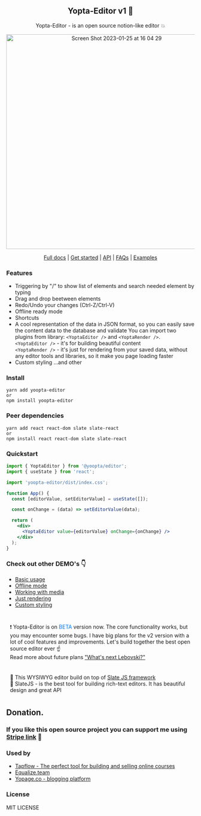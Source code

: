 <h2 align="center">Yopta-Editor v1 🎉</h2>
<p align="center">Yopta-Editor - is an open source notion-like editor 💥</p>
<div align="center">
<img width="574" alt="Screen Shot 2023-01-25 at 16 04 29" src="https://user-images.githubusercontent.com/29093118/215324525-882bf403-646c-4267-bb5f-c0f37509ac09.png">
</div>

<div align="center">

</div>

<p align="center">
  <a target="_blank" rel="noopener noreferrer" href="https://yopage.co/blog/0zntIA46L4/W0epdDpnRa">Full docs</a> |
  <a target="_blank" rel="noopener noreferrer" href="https://yopage.co/blog/0zntIA46L4/qOQqVaxxRZ">Get started</a> | 
  <a target="_blank" rel="noopener noreferrer" href="https://yopage.co/blog/0zntIA46L4/kUoZ2DoHnG">API</a> |
  <a target="_blank" rel="noopener noreferrer" href="https://yopage.co/blog/0zntIA46L4/qo9nK4lDG5">FAQs</a> |
  <a target="_blank" rel="noopener noreferrer" href="https://yoopta-editor.vercel.app/basic">Examples</a>
</p>

### Features

- Triggering by "/" to show list of elements and search needed element by typing
- Drag and drop beetween elements
- Redo/Undo your changes (Ctrl-Z/Ctrl-V)
- Offline ready mode
- Shortcuts
- A cool representation of the data in JSON format, so you can easily save the content data to the database and validate
  You can import two plugins from library: `<YoptaEditor />` and `<YoptaRender />`. <br>
  `<YoptaEditor />` - it's for building beautiful content <br>
  `<YoptaRender />` - it's just for rendering from your saved data, without any editor tools and libraries, so it make you page loading faster
- Custom styling
  ...and other

### Install

    yarn add yoopta-editor
    or
    npm install yoopta-editor

### Peer dependencies

    yarn add react react-dom slate slate-react
    or
    npm install react react-dom slate slate-react

### Quickstart

```jsx
import { YoptaEditor } from '@yoopta/editor';
import { useState } from 'react';

import 'yoopta-editor/dist/index.css';

function App() {
  const [editorValue, setEditorValue] = useState([]);

  const onChange = (data) => setEditorValue(data);

  return (
    <div>
      <YoptaEditor value={editorValue} onChange={onChange} />
    </div>
  );
}
```

### Check out other DEMO's 👇

- <a target="_blank" rel="noopener noreferrer" href="https://yoopta-editor.vercel.app/basic">Basic usage</a>
- <a target="_blank" rel="noopener noreferrer" href="https://yoopta-editor.vercel.app/offline">Offline mode</a>
- <a target="_blank" rel="noopener noreferrer" href="https://yoopta-editor.vercel.app/media">Working with media</a>
- <a target="_blank" rel="noopener noreferrer" href="https://yoopta-editor.vercel.app/render">Just rendering</a>
- <a target="_blank" rel="noopener noreferrer" href="https://yoopta-editor.vercel.app/styling">Custom styling</a>
  <br>
  <br>

<div style="padding: 10px">❗ Yopta-Editor is on <span style="color: #007aff">BETA</span> version now. The core functionality works, but you may encounter some bugs.
I have big plans for the v2 version with a lot of cool features and improvements.
Let's build together the best open source editor ever ☝ <br>
Read more about future plans <a target="_blank" rel="noopener noreferrer" href="https://yopage.co/blog/0zntIA46L4/5iK8VNiBI8">"What's next Lebovski?"</a>
</div>
<br>
<div style="padding: 10px; marging: 10px">
📝 This WYSIWYG editor build on top of <a target="_blank" rel="noopener noreferrer" href="https://github.com/ianstormtaylor/slate">Slate JS framework</a> <br>
💙 SlateJS - is the best tool for building rich-text editors. It has beautiful design and great API
</div>

## Donation.

### If you like this open source project you can support me using <a href="https://buy.stripe.com/9AQcQo6G57dyexGeUU">Stripe link</a> 💙

### Used by

- <a href="https://tapflow.co/">Tapflow - The perfect tool for building and selling online courses</a>
- <a href="https://equalize.team">Equalize.team</a>
- <a href="https://yopage.co/">Yopage.co - blogging platform</a>

### License

MIT LICENSE
